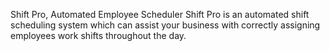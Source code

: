 Shift Pro, Automated Employee Scheduler
Shift Pro is an automated shift scheduling system which can assist your business with correctly assigning employees work shifts throughout the day.
